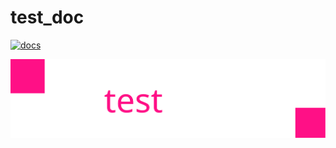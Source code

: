 # test_doc

[![docs](https://img.shields.io/badge/docs-dev-blue.svg)](https://artememelin.github.io/doc_test/dev/)

![header](docs/template_test.svg)
